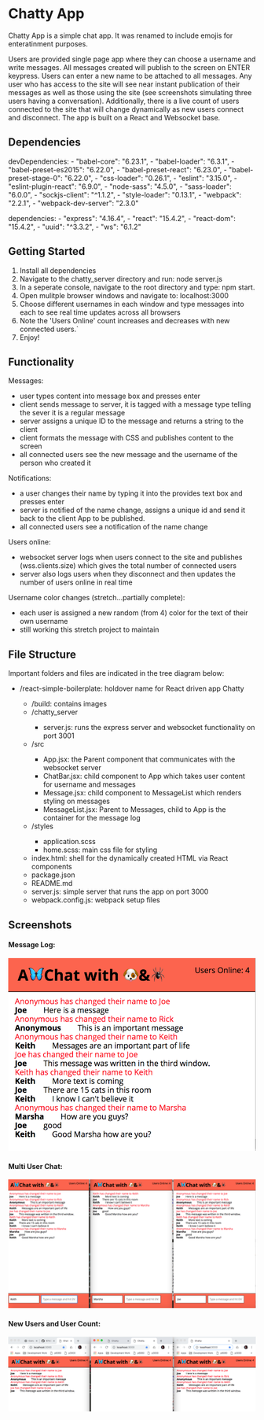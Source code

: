 # Chatty App

Chatty App is a simple chat app.  It was renamed to include emojis for enteratinment purposes.

Users are provided single page app where they can choose a username and write messages.  All messages created will publish to the screen on ENTER keypress.  Users can enter a new name to be attached to all messages.  Any user who has access to the site will see near instant publication of their messages as well as those using the site (see screenshots simulating three users having a conversation).  Additionally, there is a live count of users connected to the site that will change dynamically as new users connect and disconnect.  The app is built on a React and Websocket base.

## Dependencies

devDependencies:
    - "babel-core": "6.23.1",
    - "babel-loader": "6.3.1",
    - "babel-preset-es2015": "6.22.0",
    - "babel-preset-react": "6.23.0",
    - "babel-preset-stage-0": "6.22.0",
    - "css-loader": "0.26.1",
    - "eslint": "3.15.0",
    - "eslint-plugin-react": "6.9.0",
    - "node-sass": "4.5.0",
    - "sass-loader": "6.0.0",
    - "sockjs-client": "^1.1.2",
    - "style-loader": "0.13.1",
    - "webpack": "2.2.1",
    - "webpack-dev-server": "2.3.0"


dependencies:
    - "express": "4.16.4",
    - "react": "15.4.2",
    - "react-dom": "15.4.2",
    - "uuid": "^3.3.2",
    - "ws": "6.1.2"

## Getting Started

1. Install all dependencies
2. Navigate to the chatty_server directory and run: node server.js
3. In a seperate console, navigate to the root directory and type:  npm start.
4. Open mulitple browser windows and navigate to:  localhost:3000
5. Choose different usernames in each window and type messages into each to see real time updates across all browsers
6. Note the 'Users Online' count increases and decreases with new connected users.`
7. Enjoy!

## Functionality

Messages:
- user types content into message box and presses enter
- client sends message to server, it is tagged with a message type telling the sever it is a regular message
- server assigns a unique ID to the message and returns a string to the client
- client formats the message with CSS and publishes content to the screen
- all connected users see the new message and the username of the person who created it

Notifications:
- a user changes their name by typing it into the provides text box and presses enter
- server is notified of the name change, assigns a unique id and send it back to the client App to be published.
- all connected users see a notification of the name change

Users online:
- websocket server logs when users connect to the site and publishes (wss.clients.size) which gives the total number of connected users
- server also logs users when they disconnect and then updates the number of users online in real time

Username color changes (stretch...partially complete):
- each user is assigned a new random (from 4) color for the text of their own username
- still working this stretch project to maintain 

## File Structure

Important folders and files are indicated in the tree diagram below:

<ul>
  <li>/react-simple-boilerplate:  holdover name for React driven app Chatty</li>
  <ul>
    <li>/build: contains images</li>
    <li>/chatty_server</li>
    <ul>
      <li>server.js: runs the express server and websocket functionality on port 3001</li>
    </ul>
    <li>/src</li>
    <ul>
      <li>App.jsx: the Parent component that communicates with the websocket server</li>
      <li>ChatBar.jsx: child component to App which takes user content for username and messages</li>
      <li>Message.jsx: child component to MessageList which renders styling on messages</li>
      <li>MessageList.jsx: Parent to Messages, child to App is the container for the message log</li>
    </ul>
    <li>/styles</li>
    <ul>
      <li>application.scss </li>
      <li>home.scss: main css file for styling</li>
    </ul>
    <li>index.html: shell for the dynamically created HTML via React components</li>
    <li>package.json</li>
    <li>README.md</li>
    <li>server.js: simple server that runs the app on port 3000 </li>
    <li>webpack.config.js: webpack setup files</li>
  </ul>
</ul>



## Screenshots

#### Message Log:

![alt text](build/messagedetails.png)

#### Multi User Chat:
![alt text](build/3userchat.png)

#### New Users and User Count:
![alt text](build/4users.png)




